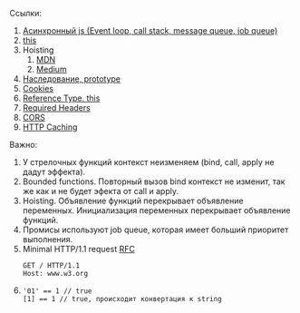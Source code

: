 Ссылки:
1) [Асинхронный js (Event loop, call stack, message queue, job queue)](https://medium.com/nuances-of-programming/%D0%B0%D1%81%D0%B8%D0%BD%D1%85%D1%80%D0%BE%D0%BD%D0%BD%D1%8B%D0%B9-javascript-%D1%86%D0%B8%D0%BA%D0%BB-%D0%BE%D0%B1%D1%80%D0%B0%D0%B1%D0%BE%D1%82%D0%BA%D0%B8-%D1%81%D0%BE%D0%B1%D1%8B%D1%82%D0%B8%D0%B9-f47cf28fb130)
2) [this](https://developer.mozilla.org/ru/docs/Web/JavaScript/Reference/Operators/this)
3) Hoisting
   1. [MDN](https://developer.mozilla.org/ru/docs/%D0%A1%D0%BB%D0%BE%D0%B2%D0%B0%D1%80%D1%8C/%D0%9F%D0%BE%D0%B4%D0%BD%D1%8F%D1%82%D0%B8%D0%B5)
   2. [Medium](https://medium.com/@stasonmars/%D1%80%D0%B0%D0%B7%D0%B1%D0%B8%D1%80%D0%B0%D0%B5%D0%BC%D1%81%D1%8F-%D1%81-%D0%BF%D0%BE%D0%B4%D0%BD%D1%8F%D1%82%D0%B8%D0%B5%D0%BC-hoisting-%D0%B2-javascript-7d2d27bc51f1)
3) [Наследование, prototype](https://developer.mozilla.org/ru/docs/Web/JavaScript/Inheritance_and_the_prototype_chain)
4) [Cookies](https://developer.mozilla.org/ru/docs/Web/API/Document/cookie)
5) [Reference Type. this](https://learn.javascript.ru/object-methods#vnutrennyaya-realizatsiya-ssylochnyy-tip)
6) [Required Headers](https://serverfault.com/questions/163511/what-is-the-mandatory-information-a-http-request-header-must-contain)<br/>
7) [CORS](https://developer.mozilla.org/ru/docs/Web/HTTP/CORS)
8) [HTTP Caching](https://www.mnot.net/cache_docs/#DEFINITION)

Важно: 
1) У стрелочных функций контекст неизменяем (bind, call, apply не дадут эффекта).
2) Bounded functions. Повторный вызов bind контекст не изменит, так же как и не будет эфекта от call и apply.
3) Hoisting. Объявление функций перекрывает объявление переменных. Инициализация переменных перекрывает объявление функций.
4) Промисы используют job queue, которая имеет больший приоритет выполнения.
5) Minimal HTTP/1.1 request [RFC](https://tools.ietf.org/html/rfc2616#section-14.23)
   ```
   GET / HTTP/1.1  
   Host: www.w3.org
   ```
6) 
   ```
   '01' == 1 // true
   [1] == 1 // true, происходит конвертация к string 
   ```

